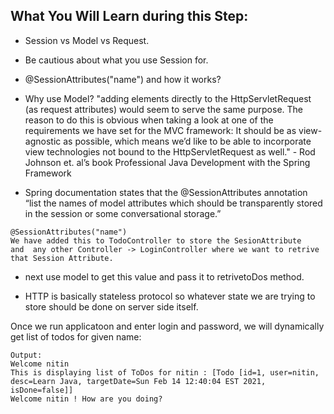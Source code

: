 ## What You Will Learn during this Step:
- Session vs Model vs Request.
- Be cautious about what you use Session for.
- @SessionAttributes("name") and how it works?

- Why use Model? "adding elements directly to the HttpServletRequest (as request attributes) would seem to serve the same purpose. The reason to do
  this is obvious when taking a look at one of the requirements we have set for the MVC framework: It should be as view-agnostic as possible, which
  means we’d like to be able to incorporate view technologies not bound to the HttpServletRequest as well." - Rod Johnson et. al’s book Professional
  Java Development with the Spring Framework

- Spring documentation states that the @SessionAttributes annotation “list the names of model attributes which should be transparently stored in the
  session or some conversational storage.”

```
@SessionAttributes("name")
We have added this to TodoController to store the SesionAttribute 
and  any other Controller -> LoginController where we want to retrive that Session Attribute.

```

- next use model to get this value and pass it to retrivetoDos method. 
  
- HTTP is basically stateless protocol so whatever state we are trying to store should be done on server side itself. 

Once we run applicatoon and enter login and password, we will dynamically get list of todos for given name: 

```
Output:
Welcome nitin
This is displaying list of ToDos for nitin : [Todo [id=1, user=nitin, desc=Learn Java, targetDate=Sun Feb 14 12:40:04 EST 2021, isDone=false]]
Welcome nitin ! How are you doing?
```
